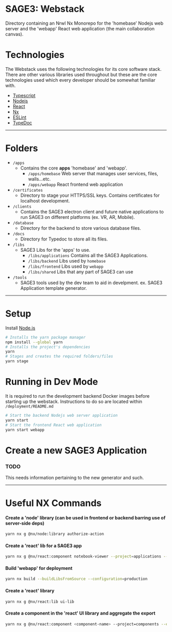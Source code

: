 # SAGE3: Webstack

Directory containing an Nrwl Nx Monorepo for the 'homebase' Nodejs web server and the 'webapp' React web application (the main collaboration canvas).

# Technologies

The Webstack uses the following technologies for its core software stack. There are other various libraries used throughout but these are the core technologies used which every developer should be somewhat familiar with.

- [Typescript](https://www.typescriptlang.org/)
- [Nodejs](https://nodejs.org/en/)
- [React](https://reactjs.org/)
- [Nx](https://nx.dev/)
- [ESLint](https://eslint.org/)
- [TypeDoc](https://typedoc.org/)

---

# Folders

- `/apps`
  - Contains the core **apps** 'homebase' and 'webapp'.
    - `/apps/homebase` Web server that manages user services, files, walls...etc.
    - `/apps/webapp` React frontend web application
- `/certificates`
  - Directory to stage your HTTPS/SSL keys. Contains certificates for localhost development.
- `/clients`
  - Contains the SAGE3 electron client and future native applications to run SAGE3 on different platforms (ex. VR, AR, Mobile).
- `/database`
  - Directory for the backend to store various database files.
- `/docs`
  - Directory for Typedoc to store all its files.
- `/libs`
  - SAGE3 Libs for the 'apps' to use.
    - `/libs/applications` Contains all the SAGE3 Applications.
    - `/libs/backend` Libs used by `homebase`
    - `/libs/frontend` Libs used by `webapp`
    - `/libs/shared` Libs that any part of SAGE3 can use
- `/tools`
  - SAGE3 tools used by the dev team to aid in develpment. ex. SAGE3 Application template generator.

---

# Setup

Install [Node.js](https://nodejs.org/en/)

```bash
# Installs the yarn package manager
npm install --global yarn
# Installs the project's dependencies
yarn
# Stages and creates the required folders/files
yarn stage
```

# Running in Dev Mode

It is required to run the development backend Docker images before starting up the webstack. Instructions to do so are located within `/deployment/README.md`

```bash
# Start the backend Nodejs web server application
yarn start
# Start the frontend React web application
yarn start webapp
```

# Create a new SAGE3 Application

### **TODO**

This needs information pertaining to the new generator and such.

---

# Useful NX Commands

#### Create a 'node' library (can be used in frontend or backend barring use of server-side deps)

```bash
yarn nx g @nx/node:library authorize-action
```

#### Create a 'react' lib for a SAGE3 app

```bash
yarn nx g @nx/react:component notebook-viewer --project=applications --export=false
```

#### Build 'webapp' for deployment

```bash
yarn nx build --buildLibsFromSource --configuration=production
```

#### Create a 'react' library

```bash
yarn nx g @nx/react:lib ui-lib
```

#### Create a component in the 'react' UI library and aggregate the export

```bash
yarn nx g @nx/react:component <component-name> --project=components --export
```
